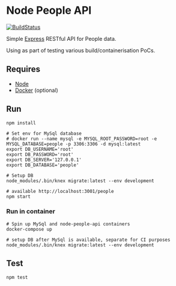 # Node People API

[![BuildStatus](https://travis-ci.org/stevenalexander/node-people-api.svg?branch=master)](https://travis-ci.org/stevenalexander/node-people-api?branch=master)

Simple [Express](https://expressjs.com/) RESTful API for People data.

Using as part of testing various build/containerisation PoCs.

## Requires

* [Node](https://nodejs.org/en/)
* [Docker](https://www.docker.com/) (optional)

## Run

```
npm install

# Set env for MySql database
# docker run --name mysql -e MYSQL_ROOT_PASSWORD=root -e MYSQL_DATABASE=people -p 3306:3306 -d mysql:latest
export DB_USERNAME='root'
export DB_PASSWORD='root'
export DB_SERVER='127.0.0.1'
export DB_DATABASE='people'

# Setup DB
node_modules/.bin/knex migrate:latest --env development

# available http://localhost:3001/people
npm start
```

### Run in container

```
# Spin up MySql and node-people-api containers
docker-compose up

# setup DB after MySql is available, separate for CI purposes
node_modules/.bin/knex migrate:latest --env development
```

## Test

```
npm test
```